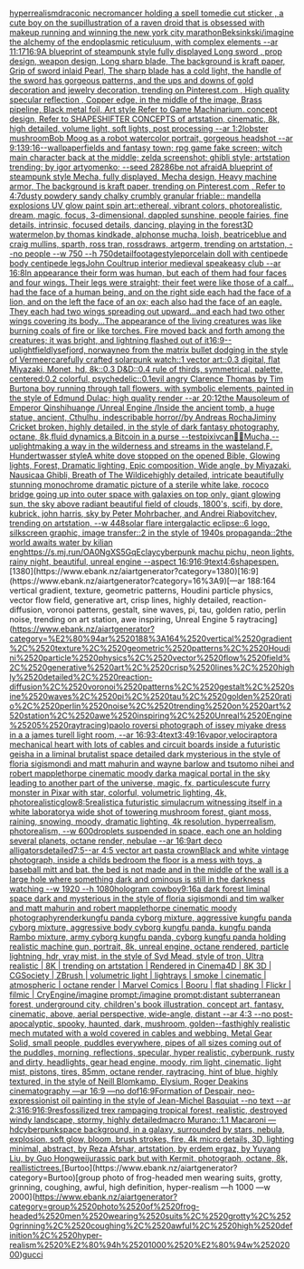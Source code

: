 [hyperrealism](https://www.ebank.nz/aiartgenerator?category=hyperrealism)[draconic necromancer holding a spell tome](https://www.ebank.nz/aiartgenerator?category=draconic%2520necromancer%2520holding%2520a%2520spell%2520tome)[die cut sticker , a cute boy on the sup](https://www.ebank.nz/aiartgenerator?category=die%2520cut%2520sticker%2520%2C%2520a%2520cute%2520boy%2520on%2520the%2520sup)[illustration of a raven droid that is obsessed with makeup running and winning the new york city marathon](https://www.ebank.nz/aiartgenerator?category=illustration%2520of%2520a%2520raven%2520droid%2520that%2520is%2520obsessed%2520with%2520makeup%2520running%2520and%2520winning%2520the%2520new%2520york%2520city%2520marathon)[Beksinkski](https://www.ebank.nz/aiartgenerator?category=Beksinkski)[/imagine the alchemy of the endoplasmic reticuluum, with complex elements --ar 11:17](https://www.ebank.nz/aiartgenerator?category=/imagine%2520the%2520alchemy%2520of%2520the%2520endoplasmic%2520reticuluum%2C%2520with%2520complex%2520elements%2520--ar%252011%3A17)[16:9](https://www.ebank.nz/aiartgenerator?category=16%3A9)[A blueprint of steampunk style fully displayed Long sword , prop design, weapon design, Long sharp blade, The background is kraft paper,  Grip of sword inlaid Pearl, The sharp blade has a cold light, the handle of the sword has gorgeous patterns, and the ups and downs of gold decoration and jewelry decoration,  trending on Pinterest.com  , High quality specular reflection ,  Copper  edge, in the middle of the image, Brass pipeline,  Black metal foil,  Art style Refer to Game Machinarium.  concept design, Refer to SHAPESHIFTER CONCEPTS  of artstation, cinematic,  8k, high detailed,  volume light,  soft lights,  post processing    --ar 1:2](https://www.ebank.nz/aiartgenerator?category=A%2520blueprint%2520of%2520steampunk%2520style%2520fully%2520displayed%2520Long%2520sword%2520%2C%2520prop%2520design%2C%2520weapon%2520design%2C%2520Long%2520sharp%2520blade%2C%2520The%2520background%2520is%2520kraft%2520paper%2C%2520%2520Grip%2520of%2520sword%2520inlaid%2520Pearl%2C%2520The%2520sharp%2520blade%2520has%2520a%2520cold%2520light%2C%2520the%2520handle%2520of%2520the%2520sword%2520has%2520gorgeous%2520patterns%2C%2520and%2520the%2520ups%2520and%2520downs%2520of%2520gold%2520decoration%2520and%2520jewelry%2520decoration%2C%2520%2520trending%2520on%2520Pinterest.com%2520%2520%2C%2520High%2520quality%2520specular%2520reflection%2520%2C%2520%2520Copper%2520%2520edge%2C%2520in%2520the%2520middle%2520of%2520the%2520image%2C%2520Brass%2520pipeline%2C%2520%2520Black%2520metal%2520foil%2C%2520%2520Art%2520style%2520Refer%2520to%2520Game%2520Machinarium.%2520%2520concept%2520design%2C%2520Refer%2520to%2520SHAPESHIFTER%2520CONCEPTS%2520%2520of%2520artstation%2C%2520cinematic%2C%2520%25208k%2C%2520high%2520detailed%2C%2520%2520volume%2520light%2C%2520%2520soft%2520lights%2C%2520%2520post%2520processing%2520%2520%2520%2520--ar%25201%3A2)[lobster mushroom](https://www.ebank.nz/aiartgenerator?category=lobster%2520mushroom)[Bob Moog as a robot watercolor portrait, gorgeous headshot --ar 9:13](https://www.ebank.nz/aiartgenerator?category=Bob%2520Moog%2520as%2520a%2520robot%2520watercolor%2520portrait%2C%2520gorgeous%2520headshot%2520--ar%25209%3A13)[9:16](https://www.ebank.nz/aiartgenerator?category=9%3A16)[--wallpaper](https://www.ebank.nz/aiartgenerator?category=--wallpaper)[fields and fantasy town; rpg game fake screen; witch main character back at the middle; zelda screenshot; ghibli style; artstation trending; by igor artyomenko; --seed 28286](https://www.ebank.nz/aiartgenerator?category=fields%2520and%2520fantasy%2520town%3B%2520rpg%2520game%2520fake%2520screen%3B%2520witch%2520main%2520character%2520back%2520at%2520the%2520middle%3B%2520zelda%2520screenshot%3B%2520ghibli%2520style%3B%2520artstation%2520trending%3B%2520by%2520igor%2520artyomenko%3B%2520--seed%252028286)[be not afraid](https://www.ebank.nz/aiartgenerator?category=be%2520not%2520afraid)[A blueprint of steampunk style Mecha,  fully displayed, Mecha design, Heavy machine armor,  The background is kraft paper,  trending on Pinterest.com  ,  Refer to 4:7](https://www.ebank.nz/aiartgenerator?category=A%2520blueprint%2520of%2520steampunk%2520style%2520Mecha%2C%2520%2520fully%2520displayed%2C%2520Mecha%2520design%2C%2520Heavy%2520machine%2520armor%2C%2520%2520The%2520background%2520is%2520kraft%2520paper%2C%2520%2520trending%2520on%2520Pinterest.com%2520%2520%2C%2520%2520Refer%2520to%25204%3A7)[dusty powdery sandy chalky crumbly granular friable:: mandella explosions UV glow paint spin art::](https://www.ebank.nz/aiartgenerator?category=dusty%2520powdery%2520sandy%2520chalky%2520crumbly%2520granular%2520friable%3A%3A%2520mandella%2520explosions%2520UV%2520glow%2520paint%2520spin%2520art%3A%3A)[ethereal, vibrant colors, photorealistic, dream, magic, focus, 3-dimensional, dappled sunshine, people fairies, fine details, intrinsic, focused details, dancing, playing in the forest](https://www.ebank.nz/aiartgenerator?category=ethereal%2C%2520vibrant%2520colors%2C%2520photorealistic%2C%2520dream%2C%2520magic%2C%2520focus%2C%25203-dimensional%2C%2520dappled%2520sunshine%2C%2520people%2520fairies%2C%2520fine%2520details%2C%2520intrinsic%2C%2520focused%2520details%2C%2520dancing%2C%2520playing%2520in%2520the%2520forest)[3D watermelon,by thomas kindkade, alphonse mucha, loish, beatriceblue and craig mullins, sparth, ross tran, rossdraws, artgerm, trending on artstation, --no people --w 750 --h 750](https://www.ebank.nz/aiartgenerator?category=3D%2520watermelon%2Cby%2520thomas%2520kindkade%2C%2520alphonse%2520mucha%2C%2520loish%2C%2520beatriceblue%2520and%2520craig%2520mullins%2C%2520sparth%2C%2520ross%2520tran%2C%2520rossdraws%2C%2520artgerm%2C%2520trending%2520on%2520artstation%2C%2520--no%2520people%2520--w%2520750%2520--h%2520750)[detail](https://www.ebank.nz/aiartgenerator?category=detail)[footage](https://www.ebank.nz/aiartgenerator?category=footage)[style](https://www.ebank.nz/aiartgenerator?category=style)[porcelain doll with centipede body centipede legs](https://www.ebank.nz/aiartgenerator?category=porcelain%2520doll%2520with%2520centipede%2520body%2520centipede%2520legs)[John Coultrup interior medieval speakeasy club --ar 16:8](https://www.ebank.nz/aiartgenerator?category=John%2520Coultrup%2520interior%2520medieval%2520speakeasy%2520club%2520--ar%252016%3A8)[In appearance their form was human, but each of them had four faces and four wings. Their legs were straight; their feet were like those of a calf... had the face of a human being, and on the right side each had the face of a lion, and on the left the face of an ox; each also had the face of an eagle. They each had two wings spreading out upward...and each had two other wings covering its body...The appearance of the living creatures was like burning coals of fire or like torches. Fire moved back and forth among the creatures; it was bright, and lightning flashed out of it](https://www.ebank.nz/aiartgenerator?category=In%2520appearance%2520their%2520form%2520was%2520human%2C%2520but%2520each%2520of%2520them%2520had%2520four%2520faces%2520and%2520four%2520wings.%2520Their%2520legs%2520were%2520straight%3B%2520their%2520feet%2520were%2520like%2520those%2520of%2520a%2520calf...%2520had%2520the%2520face%2520of%2520a%2520human%2520being%2C%2520and%2520on%2520the%2520right%2520side%2520each%2520had%2520the%2520face%2520of%2520a%2520lion%2C%2520and%2520on%2520the%2520left%2520the%2520face%2520of%2520an%2520ox%3B%2520each%2520also%2520had%2520the%2520face%2520of%2520an%2520eagle.%2520They%2520each%2520had%2520two%2520wings%2520spreading%2520out%2520upward...and%2520each%2520had%2520two%2520other%2520wings%2520covering%2520its%2520body...The%2520appearance%2520of%2520the%2520living%2520creatures%2520was%2520like%2520burning%2520coals%2520of%2520fire%2520or%2520like%2520torches.%2520Fire%2520moved%2520back%2520and%2520forth%2520among%2520the%2520creatures%3B%2520it%2520was%2520bright%2C%2520and%2520lightning%2520flashed%2520out%2520of%2520it)[16:9](https://www.ebank.nz/aiartgenerator?category=16%3A9)[--uplight](https://www.ebank.nz/aiartgenerator?category=--uplight)[field](https://www.ebank.nz/aiartgenerator?category=field)[lysefjord, norway](https://www.ebank.nz/aiartgenerator?category=lysefjord%2C%2520norway)[neo from the matrix bullet dodging in the style of Vermeer](https://www.ebank.nz/aiartgenerator?category=neo%2520from%2520the%2520matrix%2520bullet%2520dodging%2520in%2520the%2520style%2520of%2520Vermeer)[carefully crafted solarpunk watch::1 vector art::0.3 digital, flat Miyazaki, Monet, hd, 8k::0.3 D&D::0.4 rule of thirds, symmetrical, palette, centered:0.2 colorful, psychedelic::0.1](https://www.ebank.nz/aiartgenerator?category=carefully%2520crafted%2520solarpunk%2520watch%3A%3A1%2520vector%2520art%3A%3A0.3%2520digital%2C%2520flat%2520Miyazaki%2C%2520Monet%2C%2520hd%2C%25208k%3A%3A0.3%2520D%26D%3A%3A0.4%2520rule%2520of%2520thirds%2C%2520symmetrical%2C%2520palette%2C%2520centered%3A0.2%2520colorful%2C%2520psychedelic%3A%3A0.1)[evil angry Clarence Thomas by Tim Burton](https://www.ebank.nz/aiartgenerator?category=evil%2520angry%2520Clarence%2520Thomas%2520by%2520Tim%2520Burton)[a boy running through tall flowers, with symbolic elements, painted in the style of Edmund Dulac; high quality render --ar 20:12](https://www.ebank.nz/aiartgenerator?category=a%2520boy%2520running%2520through%2520tall%2520flowers%2C%2520with%2520symbolic%2520elements%2C%2520painted%2520in%2520the%2520style%2520of%2520Edmund%2520Dulac%3B%2520high%2520quality%2520render%2520--ar%252020%3A12)[the Mausoleum of Emperor Qinshihuange /Unreal Engine /Inside the ancient tomb, a huge statue, ancient, Cthulhu, indescribable horror//by Andreas Rocha](https://www.ebank.nz/aiartgenerator?category=the%2520Mausoleum%2520of%2520Emperor%2520Qinshihuange%2520/Unreal%2520Engine%2520/Inside%2520the%2520ancient%2520tomb%2C%2520a%2520huge%2520statue%2C%2520ancient%2C%2520Cthulhu%2C%2520indescribable%2520horror//by%2520Andreas%2520Rocha)[Jiminy Cricket broken, highly detailed, in the style of dark fantasy photography, octane, 8k,fluid dynamics,](https://www.ebank.nz/aiartgenerator?category=Jiminy%2520Cricket%2520broken%2C%2520highly%2520detailed%2C%2520in%2520the%2520style%2520of%2520dark%2520fantasy%2520photography%2C%2520octane%2C%25208k%2Cfluid%2520dynamics%2C)[a Bitcoin in a purse --test](https://www.ebank.nz/aiartgenerator?category=a%2520Bitcoin%2520in%2520a%2520purse%2520--test)[pixiv](https://www.ebank.nz/aiartgenerator?category=pixiv)[can](https://www.ebank.nz/aiartgenerator?category=can)[🌌🎇](https://www.ebank.nz/aiartgenerator?category=%F0%9F%8C%8C%F0%9F%8E%87)[Mucha,](https://www.ebank.nz/aiartgenerator?category=Mucha%2C)[--uplight](https://www.ebank.nz/aiartgenerator?category=--uplight)[making a way in the wilderness and streams in the wasteland,F. Hundertwasser style](https://www.ebank.nz/aiartgenerator?category=making%2520a%2520way%2520in%2520the%2520wilderness%2520and%2520streams%2520in%2520the%2520wasteland%2CF.%2520Hundertwasser%2520style)[A white dove stopped on the opened Bible, Glowing lights, Forest, Dramatic lighting, Epic composition, Wide angle, by Miyazaki, Nausicaa Ghibli, Breath of The Wild](https://www.ebank.nz/aiartgenerator?category=A%2520white%2520dove%2520stopped%2520on%2520the%2520opened%2520Bible%2C%2520Glowing%2520lights%2C%2520Forest%2C%2520Dramatic%2520lighting%2C%2520Epic%2520composition%2C%2520Wide%2520angle%2C%2520by%2520Miyazaki%2C%2520Nausicaa%2520Ghibli%2C%2520Breath%2520of%2520The%2520Wild)[ice](https://www.ebank.nz/aiartgenerator?category=ice)[highly detailed, intricate beautifully stunning monochrome dramatic picture of a sterile white lake, rococo bridge going up into outer space with galaxies on top only, giant glowing sun, the sky above radiant beautiful field of clouds, 1800's, scifi, by dore, kubrick, john harris, sky by Peter Mohrbacher, and Andrei Riabovitchev, trending on artstation, --w 448](https://www.ebank.nz/aiartgenerator?category=highly%2520detailed%2C%2520intricate%2520beautifully%2520stunning%2520monochrome%2520dramatic%2520picture%2520of%2520a%2520sterile%2520white%2520lake%2C%2520rococo%2520bridge%2520going%2520up%2520into%2520outer%2520space%2520with%2520galaxies%2520on%2520top%2520only%2C%2520giant%2520glowing%2520sun%2C%2520the%2520sky%2520above%2520radiant%2520beautiful%2520field%2520of%2520clouds%2C%25201800%27s%2C%2520scifi%2C%2520by%2520dore%2C%2520kubrick%2C%2520john%2520harris%2C%2520sky%2520by%2520Peter%2520Mohrbacher%2C%2520and%2520Andrei%2520Riabovitchev%2C%2520trending%2520on%2520artstation%2C%2520--w%2520448)[solar flare intergalactic eclipse::6 logo, silkscreen graphic, image transfer::2 in the style of 1940s propaganda::2](https://www.ebank.nz/aiartgenerator?category=solar%2520flare%2520intergalactic%2520eclipse%3A%3A6%2520logo%2C%2520silkscreen%2520graphic%2C%2520image%2520transfer%3A%3A2%2520in%2520the%2520style%2520of%25201940s%2520propaganda%3A%3A2)[the world awaits water by kilian eng](https://www.ebank.nz/aiartgenerator?category=the%2520world%2520awaits%2520water%2520by%2520kilian%2520eng)[<https://s.mj.run/OA0NgXS5GqE>](https://www.ebank.nz/aiartgenerator?category=%3Chttps%3A//s.mj.run/OA0NgXS5GqE%3E)[clay](https://www.ebank.nz/aiartgenerator?category=clay)[cyberpunk machu pichu, neon lights, rainy night, beautiful, unreal engine  --aspect 16:9](https://www.ebank.nz/aiartgenerator?category=cyberpunk%2520machu%2520pichu%2C%2520neon%2520lights%2C%2520rainy%2520night%2C%2520beautiful%2C%2520unreal%2520engine%2520%2520--aspect%252016%3A9)[16:9](https://www.ebank.nz/aiartgenerator?category=16%3A9)[text](https://www.ebank.nz/aiartgenerator?category=text)[4:6](https://www.ebank.nz/aiartgenerator?category=4%3A6)[shapes](https://www.ebank.nz/aiartgenerator?category=shapes)[pen.](https://www.ebank.nz/aiartgenerator?category=pen.)[1380](https://www.ebank.nz/aiartgenerator?category=1380)[16:9](https://www.ebank.nz/aiartgenerator?category=16%3A9)[—ar 188:164 vertical gradient, texture, geometric patterns, Houdini particle physics, vector flow field, generative art, crisp lines, highly detailed, reaction-diffusion, voronoi patterns, gestalt, sine waves, pi, tau, golden ratio, perlin noise, trending on art station, awe inspiring, Unreal Engine 5 raytracing](https://www.ebank.nz/aiartgenerator?category=%E2%80%94ar%2520188%3A164%2520vertical%2520gradient%2C%2520texture%2C%2520geometric%2520patterns%2C%2520Houdini%2520particle%2520physics%2C%2520vector%2520flow%2520field%2C%2520generative%2520art%2C%2520crisp%2520lines%2C%2520highly%2520detailed%2C%2520reaction-diffusion%2C%2520voronoi%2520patterns%2C%2520gestalt%2C%2520sine%2520waves%2C%2520pi%2C%2520tau%2C%2520golden%2520ratio%2C%2520perlin%2520noise%2C%2520trending%2520on%2520art%2520station%2C%2520awe%2520inspiring%2C%2520Unreal%2520Engine%25205%2520raytracing)[paolo roversi photograph of issey miyake dress in a a james turell light room, --ar 16:9](https://www.ebank.nz/aiartgenerator?category=paolo%2520roversi%2520photograph%2520of%2520issey%2520miyake%2520dress%2520in%2520a%2520a%2520james%2520turell%2520light%2520room%2C%2520--ar%252016%3A9)[3:4](https://www.ebank.nz/aiartgenerator?category=3%3A4)[text](https://www.ebank.nz/aiartgenerator?category=text)[3:4](https://www.ebank.nz/aiartgenerator?category=3%3A4)[9:16](https://www.ebank.nz/aiartgenerator?category=9%3A16)[vapor,](https://www.ebank.nz/aiartgenerator?category=vapor%2C)[velociraptor](https://www.ebank.nz/aiartgenerator?category=velociraptor)[a mechanical heart with lots of cables and circuit boards inside a futuristic geisha in a liminal brutalist space detailed dark mysterious in the style of floria sigismondi and matt mahurin and wayne barlow and tsutomo nihei and robert mapplethorpe cinematic moody dark](https://www.ebank.nz/aiartgenerator?category=a%2520mechanical%2520heart%2520with%2520lots%2520of%2520cables%2520and%2520circuit%2520boards%2520inside%2520a%2520futuristic%2520geisha%2520in%2520a%2520liminal%2520brutalist%2520space%2520detailed%2520dark%2520mysterious%2520in%2520the%2520style%2520of%2520floria%2520sigismondi%2520and%2520matt%2520mahurin%2520and%2520wayne%2520barlow%2520and%2520tsutomo%2520nihei%2520and%2520robert%2520mapplethorpe%2520cinematic%2520moody%2520dark)[a magical portal in the sky leading to another part of the universe, magic, fx, particules](https://www.ebank.nz/aiartgenerator?category=a%2520magical%2520portal%2520in%2520the%2520sky%2520leading%2520to%2520another%2520part%2520of%2520the%2520universe%2C%2520magic%2C%2520fx%2C%2520particules)[cute furry monster in Pixar with star, colorful, volumetric lighting, 4k, photorealistic](https://www.ebank.nz/aiartgenerator?category=cute%2520furry%2520monster%2520in%2520Pixar%2520with%2520star%2C%2520colorful%2C%2520volumetric%2520lighting%2C%25204k%2C%2520photorealistic)[glow](https://www.ebank.nz/aiartgenerator?category=glow)[8:5](https://www.ebank.nz/aiartgenerator?category=8%3A5)[realistic](https://www.ebank.nz/aiartgenerator?category=realistic)[a futuristic simulacrum witnessing itself in a white laboratory](https://www.ebank.nz/aiartgenerator?category=a%2520futuristic%2520simulacrum%2520witnessing%2520itself%2520in%2520a%2520white%2520laboratory)[a wide shot of towering mushroom forest, giant moss, raining, snowing, moody, dramatic lighting, 4k resolution, hyperrealism, photorealism, --w 600](https://www.ebank.nz/aiartgenerator?category=a%2520wide%2520shot%2520of%2520towering%2520mushroom%2520forest%2C%2520giant%2520moss%2C%2520raining%2C%2520snowing%2C%2520moody%2C%2520dramatic%2520lighting%2C%25204k%2520resolution%2C%2520hyperrealism%2C%2520photorealism%2C%2520--w%2520600)[droplets suspended in space, each one an holding several planets, octane render, nebulae --ar 16:9](https://www.ebank.nz/aiartgenerator?category=droplets%2520suspended%2520in%2520space%2C%2520each%2520one%2520an%2520holding%2520several%2520planets%2C%2520octane%2520render%2C%2520nebulae%2520--ar%252016%3A9)[art deco alligators](https://www.ebank.nz/aiartgenerator?category=art%2520deco%2520alligators)[detailed](https://www.ebank.nz/aiartgenerator?category=detailed)[7:5](https://www.ebank.nz/aiartgenerator?category=7%3A5)[--ar 4:5 vector art pasta crown](https://www.ebank.nz/aiartgenerator?category=--ar%25204%3A5%2520vector%2520art%2520pasta%2520crown)[Black and white vintage photograph, inside a childs bedroom the floor is a mess with toys, a baseball mitt and bat. the bed is not made and in the middle of the wall is a large hole where something dark and ominous is still in the darkness watching  --w 1920 --h 1080](https://www.ebank.nz/aiartgenerator?category=Black%2520and%2520white%2520vintage%2520photograph%2C%2520inside%2520a%2520childs%2520bedroom%2520the%2520floor%2520is%2520a%2520mess%2520with%2520toys%2C%2520a%2520baseball%2520mitt%2520and%2520bat.%2520the%2520bed%2520is%2520not%2520made%2520and%2520in%2520the%2520middle%2520of%2520the%2520wall%2520is%2520a%2520large%2520hole%2520where%2520something%2520dark%2520and%2520ominous%2520is%2520still%2520in%2520the%2520darkness%2520watching%2520%2520--w%25201920%2520--h%25201080)[hologram cowboy](https://www.ebank.nz/aiartgenerator?category=hologram%2520cowboy)[9:16](https://www.ebank.nz/aiartgenerator?category=9%3A16)[a dark forest liminal space dark and mysterious in the style of floria sigismondi and tim walker and matt mahurin and robert mapplethorpe cinematic moody photography](https://www.ebank.nz/aiartgenerator?category=a%2520dark%2520forest%2520liminal%2520space%2520dark%2520and%2520mysterious%2520in%2520the%2520style%2520of%2520floria%2520sigismondi%2520and%2520tim%2520walker%2520and%2520matt%2520mahurin%2520and%2520robert%2520mapplethorpe%2520cinematic%2520moody%2520photography)[render](https://www.ebank.nz/aiartgenerator?category=render)[kungfu panda cyborg mixture, aggressive kungfu panda cyborg mixture, aggressive body  cyborg kungfu panda, kungfu panda Rambo mixture, army cyborg kungfu panda, cyborg kungfu panda holding realistic machine gun, portrait, 8k, unreal engine, octane rendered, particle lightning, hdr, vray mist, in the style of Syd Mead, style of tron, Ultra realistic | 8K | trending on artstation | Rendered in Cinema4D | 8K 3D | CGSociety | ZBrush | volumetric light | lightrays | smoke | cinematic | atmospheric | octane render | Marvel Comics | Booru | flat shading | Flickr | filmic | CryEngine](https://www.ebank.nz/aiartgenerator?category=kungfu%2520panda%2520cyborg%2520mixture%2C%2520aggressive%2520kungfu%2520panda%2520cyborg%2520mixture%2C%2520aggressive%2520body%2520%2520cyborg%2520kungfu%2520panda%2C%2520kungfu%2520panda%2520Rambo%2520mixture%2C%2520army%2520cyborg%2520kungfu%2520panda%2C%2520cyborg%2520kungfu%2520panda%2520holding%2520realistic%2520machine%2520gun%2C%2520portrait%2C%25208k%2C%2520unreal%2520engine%2C%2520octane%2520rendered%2C%2520particle%2520lightning%2C%2520hdr%2C%2520vray%2520mist%2C%2520in%2520the%2520style%2520of%2520Syd%2520Mead%2C%2520style%2520of%2520tron%2C%2520Ultra%2520realistic%2520%7C%25208K%2520%7C%2520trending%2520on%2520artstation%2520%7C%2520Rendered%2520in%2520Cinema4D%2520%7C%25208K%25203D%2520%7C%2520CGSociety%2520%7C%2520ZBrush%2520%7C%2520volumetric%2520light%2520%7C%2520lightrays%2520%7C%2520smoke%2520%7C%2520cinematic%2520%7C%2520atmospheric%2520%7C%2520octane%2520render%2520%7C%2520Marvel%2520Comics%2520%7C%2520Booru%2520%7C%2520flat%2520shading%2520%7C%2520Flickr%2520%7C%2520filmic%2520%7C%2520CryEngine)[/imagine prompt:/imagine prompt:distant subterranean forest, underground city, children's book illustration, concept art, fantasy, cinematic, above, aerial perspective, wide-angle, distant  --ar 4:3 --no post-apocalyptic, spooky, haunted, dark, mushroom, golden](https://www.ebank.nz/aiartgenerator?category=/imagine%2520prompt%3A/imagine%2520prompt%3Adistant%2520subterranean%2520forest%2C%2520underground%2520city%2C%2520children%27s%2520book%2520illustration%2C%2520concept%2520art%2C%2520fantasy%2C%2520cinematic%2C%2520above%2C%2520aerial%2520perspective%2C%2520wide-angle%2C%2520distant%2520%2520--ar%25204%3A3%2520--no%2520post-apocalyptic%2C%2520spooky%2C%2520haunted%2C%2520dark%2C%2520mushroom%2C%2520golden)[--fast](https://www.ebank.nz/aiartgenerator?category=--fast)[highly realistic mech mutated with a wold covered in cables and webbing. Metal Gear Solid, small people, puddles everywhere, pipes of all sizes coming out of the puddles, morning, reflections, specular, hyper realistic, cyberpunk, rusty and dirty, headlights, gear head engine, moody, rim light, cinematic, light mist, pistons, tires, 85mm, octane render, raytracing, hint of blue, highly textured, in the style of Neill Blomkamp, Elysium, Roger Deakins cinematography —ar 16:9 —no dof](https://www.ebank.nz/aiartgenerator?category=highly%2520realistic%2520mech%2520mutated%2520with%2520a%2520wold%2520covered%2520in%2520cables%2520and%2520webbing.%2520Metal%2520Gear%2520Solid%2C%2520small%2520people%2C%2520puddles%2520everywhere%2C%2520pipes%2520of%2520all%2520sizes%2520coming%2520out%2520of%2520the%2520puddles%2C%2520morning%2C%2520reflections%2C%2520specular%2C%2520hyper%2520realistic%2C%2520cyberpunk%2C%2520rusty%2520and%2520dirty%2C%2520headlights%2C%2520gear%2520head%2520engine%2C%2520moody%2C%2520rim%2520light%2C%2520cinematic%2C%2520light%2520mist%2C%2520pistons%2C%2520tires%2C%252085mm%2C%2520octane%2520render%2C%2520raytracing%2C%2520hint%2520of%2520blue%2C%2520highly%2520textured%2C%2520in%2520the%2520style%2520of%2520Neill%2520Blomkamp%2C%2520Elysium%2C%2520Roger%2520Deakins%2520cinematography%2520%E2%80%94ar%252016%3A9%2520%E2%80%94no%2520dof)[16:9](https://www.ebank.nz/aiartgenerator?category=16%3A9)[Formation of Despair, neo-expressionist oil painting in the style of Jean-Michel Basquiat --no text --ar 2:3](https://www.ebank.nz/aiartgenerator?category=Formation%2520of%2520Despair%2C%2520neo-expressionist%2520oil%2520painting%2520in%2520the%2520style%2520of%2520Jean-Michel%2520Basquiat%2520--no%2520text%2520--ar%25202%3A3)[16:9](https://www.ebank.nz/aiartgenerator?category=16%3A9)[16:9](https://www.ebank.nz/aiartgenerator?category=16%3A9)[res](https://www.ebank.nz/aiartgenerator?category=res)[fossilized trex rampaging tropical forest, realistic, destroyed windy landscape, stormy, highly detailed](https://www.ebank.nz/aiartgenerator?category=fossilized%2520trex%2520rampaging%2520tropical%2520forest%2C%2520realistic%2C%2520destroyed%2520windy%2520landscape%2C%2520stormy%2C%2520highly%2520detailed)[macro Murano::1.1 Macaroni —hd](https://www.ebank.nz/aiartgenerator?category=macro%2520Murano%3A%3A1.1%2520Macaroni%2520%E2%80%94hd)[cyberpunk](https://www.ebank.nz/aiartgenerator?category=cyberpunk)[space background, in a galaxy, surrounded by stars, nebula, explosion, soft glow, bloom, brush strokes, fire, 4k micro details, 3D, lighting minimal, abstract, by Reza Afshar, artstation, by erdem ergaz, by Yuyang Liu, by Guo Hongwei](https://www.ebank.nz/aiartgenerator?category=space%2520background%2C%2520in%2520a%2520galaxy%2C%2520surrounded%2520by%2520stars%2C%2520nebula%2C%2520explosion%2C%2520soft%2520glow%2C%2520bloom%2C%2520brush%2520strokes%2C%2520fire%2C%25204k%2520micro%2520details%2C%25203D%2C%2520lighting%2520minimal%2C%2520abstract%2C%2520by%2520Reza%2520Afshar%2C%2520artstation%2C%2520by%2520erdem%2520ergaz%2C%2520by%2520Yuyang%2520Liu%2C%2520by%2520Guo%2520Hongwei)[jurassic park but with Kermit, photograph, octane, 8k, reallistic](https://www.ebank.nz/aiartgenerator?category=jurassic%2520park%2520but%2520with%2520Kermit%2C%2520photograph%2C%2520octane%2C%25208k%2C%2520reallistic)[trees.](https://www.ebank.nz/aiartgenerator?category=trees.)[Burtoo](https://www.ebank.nz/aiartgenerator?category=Burtoo)[group photo of frog-headed men wearing suits, grotty, grinning, coughing, awful, high definition, hyper-realism —h 1000 —w 2000](https://www.ebank.nz/aiartgenerator?category=group%2520photo%2520of%2520frog-headed%2520men%2520wearing%2520suits%2C%2520grotty%2C%2520grinning%2C%2520coughing%2C%2520awful%2C%2520high%2520definition%2C%2520hyper-realism%2520%E2%80%94h%25201000%2520%E2%80%94w%25202000)[gucci](https://www.ebank.nz/aiartgenerator?category=gucci)